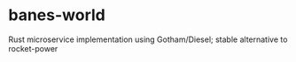 # banes-world
Rust microservice implementation using Gotham/Diesel; stable alternative to rocket-power
